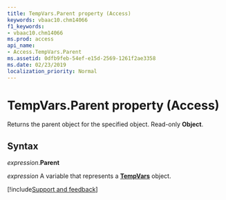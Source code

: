 ```yaml
---
title: TempVars.Parent property (Access)
keywords: vbaac10.chm14066
f1_keywords:
- vbaac10.chm14066
ms.prod: access
api_name:
- Access.TempVars.Parent
ms.assetid: 0dfb9feb-54ef-e15d-2569-1261f2ae3358
ms.date: 02/23/2019
localization_priority: Normal
---
```



# TempVars.Parent property (Access)

Returns the parent object for the specified object. Read-only **Object**.


## Syntax

_expression_.**Parent**

_expression_ A variable that represents a **[TempVars](Access.TempVars.md)** object.




[!include[Support and feedback](~/includes/feedback-boilerplate.md)]

